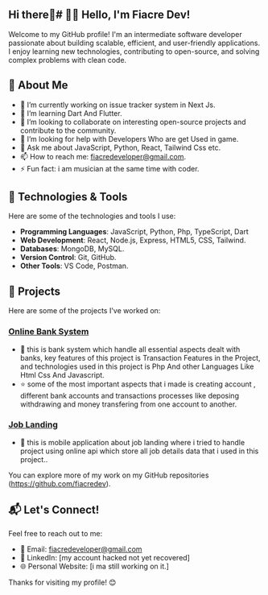 ## Hi there👋# 👨‍💻 Hello, I'm Fiacre Dev!

Welcome to my GitHub profile! I'm an intermediate software developer passionate about building scalable, efficient, and user-friendly applications. I enjoy learning new technologies, contributing to open-source, and solving complex problems with clean code.

## 🚀 About Me

- 🔭 I’m currently working on issue tracker system in Next Js.
- 🌱 I’m learning Dart And Flutter.
- 👯 I’m looking to collaborate on interesting open-source projects and contribute to the community.
- 🤔 I’m looking for help with Developers Who are get Used in game.
- 💬 Ask me about JavaScript, Python, React, Tailwind Css etc.
- 📫 How to reach me: fiacredeveloper@gmail.com.
- ⚡ Fun fact: i am musician at the same time with coder.

## 🔧 Technologies & Tools

Here are some of the technologies and tools I use:

- **Programming Languages**: JavaScript, Python, Php, TypeScript, Dart
- **Web Development**: React, Node.js, Express, HTML5, CSS, Tailwind.
- **Databases**: MongoDB, MySQL.
- **Version Control**: Git, GitHub.
- **Other Tools**: VS Code, Postman.

## 🌟 Projects

Here are some of the projects I've worked on:

### [Online Bank System](https://github.com/fiacredev/online-bank-system-php)
- 📝 this is bank system which handle all essential aspects dealt with banks, key features of this project is Transaction Features in the Project, and technologies used in this project is Php And other Languages Like Html Css And Javascript.
- ⭐️ some of the most important aspects that i made is creating account , different bank accounts and transactions processes like deposing withdrawing and money transfering from one account to another.

### [Job Landing](https://github.com/fiacredev/job-landing-react-native)
- 📝 this is mobile application about job landing where i tried to handle project using online api which store all job details data that i used in this project..

You can explore more of my work on my GitHub repositories (https://github.com/fiacredev).

## 📬 Let's Connect!

Feel free to reach out to me:

- 📧 Email: fiacredeveloper@gmail.com
- 💼 LinkedIn: [my account hacked not yet recovered]
- 🌐 Personal Website: [i ma still working on it.]

Thanks for visiting my profile! 😊


